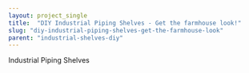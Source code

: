 ```yaml
---
layout: project_single
title:  "DIY Industrial Piping Shelves - Get the farmhouse look!"
slug: "diy-industrial-piping-shelves-get-the-farmhouse-look"
parent: "industrial-shelves-diy"
---
```

Industrial Piping Shelves